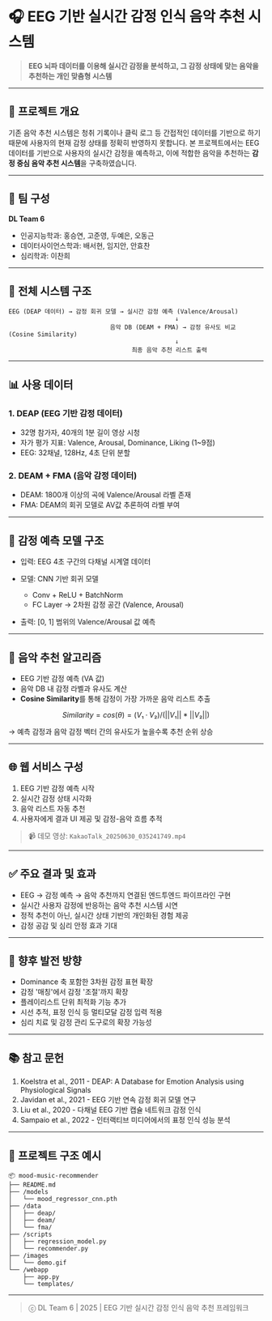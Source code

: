 # 🎧 EEG 기반 실시간 감정 인식 음악 추천 시스템

> **EEG 뇌파 데이터를 이용해 실시간 감정을 분석하고, 그 감정 상태에 맞는 음악을 추천하는 개인 맞춤형 시스템**

---

## 📌 프로젝트 개요

기존 음악 추천 시스템은 청취 기록이나 클릭 로그 등 간접적인 데이터를 기반으로 하기 때문에 사용자의 현재 감정 상태를 정확히 반영하지 못합니다. 본 프로젝트에서는 EEG 데이터를 기반으로 사용자의 실시간 감정을 예측하고, 이에 적합한 음악을 추천하는 **감정 중심 음악 추천 시스템**을 구축하였습니다.

---

## 👥 팀 구성

**DL Team 6**

* 인공지능학과: 홍승연, 고준영, 두예은, 오동근
* 데이터사이언스학과: 배서현, 임지안, 안효찬
* 심리학과: 이찬희

---

## 🧠 전체 시스템 구조

```
EEG (DEAP 데이터) → 감정 회귀 모델 → 실시간 감정 예측 (Valence/Arousal)
                                              ↓
                            음악 DB (DEAM + FMA) → 감정 유사도 비교 (Cosine Similarity)
                                              ↓
                                  최종 음악 추천 리스트 출력
```

---

## 📊 사용 데이터

### 1. DEAP (EEG 기반 감정 데이터)

* 32명 참가자, 40개의 1분 길이 영상 시청
* 자가 평가 지표: Valence, Arousal, Dominance, Liking (1\~9점)
* EEG: 32채널, 128Hz, 4초 단위 분할

### 2. DEAM + FMA (음악 감정 데이터)

* DEAM: 1800개 이상의 곡에 Valence/Arousal 라벨 존재
* FMA: DEAM의 회귀 모델로 AV값 추론하여 라벨 부여

---

## 🧩 감정 예측 모델 구조

* 입력: EEG 4초 구간의 다채널 시계열 데이터
* 모델: CNN 기반 회귀 모델

  * Conv + ReLU + BatchNorm
  * FC Layer → 2차원 감정 공간 (Valence, Arousal)
* 출력: \[0, 1] 범위의 Valence/Arousal 값 예측

---

## 🎼 음악 추천 알고리즘

* EEG 기반 감정 예측 (VA 값)
* 음악 DB 내 감정 라벨과 유사도 계산
* **Cosine Similarity**를 통해 감정이 가장 가까운 음악 리스트 추출

```math
Similarity = cos(θ) = (V₁·V₂) / (||V₁|| * ||V₂||)
```

→ 예측 감정과 음악 감정 벡터 간의 유사도가 높을수록 추천 순위 상승

---

## 🌐 웹 서비스 구성

1. EEG 기반 감정 예측 시작
2. 실시간 감정 상태 시각화
3. 음악 리스트 자동 추천
4. 사용자에게 결과 UI 제공 및 감정-음악 흐름 추적

> 📹 데모 영상: `KakaoTalk_20250630_035241749.mp4`

---

## ✅ 주요 결과 및 효과

* EEG → 감정 예측 → 음악 추천까지 연결된 엔드투엔드 파이프라인 구현
* 실시간 사용자 감정에 반응하는 음악 추천 시스템 시연
* 정적 추천이 아닌, 실시간 상태 기반의 개인화된 경험 제공
* 감정 공감 및 심리 안정 효과 기대

---

## 🔮 향후 발전 방향

* Dominance 축 포함한 3차원 감정 표현 확장
* 감정 '매칭'에서 감정 '조절'까지 확장
* 플레이리스트 단위 최적화 기능 추가
* 시선 추적, 표정 인식 등 멀티모달 감정 입력 적용
* 심리 치료 및 감정 관리 도구로의 확장 가능성

---

## 📚 참고 문헌

1. Koelstra et al., 2011 - DEAP: A Database for Emotion Analysis using Physiological Signals
2. Javidan et al., 2021 - EEG 기반 연속 감정 회귀 모델 연구
3. Liu et al., 2020 - 다채널 EEG 기반 캡슐 네트워크 감정 인식
4. Sampaio et al., 2022 - 인터랙티브 미디어에서의 표정 인식 성능 분석

---

## 📁 프로젝트 구조 예시

```
📦 mood-music-recommender
├── README.md
├── /models
│   └── mood_regressor_cnn.pth
├── /data
│   ├── deap/
│   ├── deam/
│   └── fma/
├── /scripts
│   ├── regression_model.py
│   └── recommender.py
├── /images
│   └── demo.gif
└── /webapp
    ├── app.py
    └── templates/
```

---

> ⓒ DL Team 6 | 2025 | EEG 기반 실시간 감정 인식 음악 추천 프레임워크
